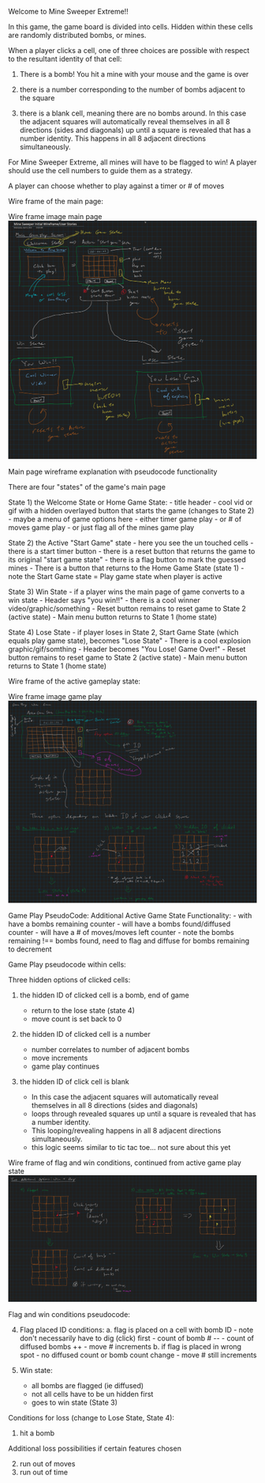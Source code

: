 Welcome to Mine Sweeper Extreme!!

In this game, the game board is divided into cells. Hidden within these cells are randomly distributed bombs, or mines. 

When a player clicks a cell, one of three choices are possible with respect to the resultant identity of that cell:

1) There is a bomb! You hit a mine with your mouse and the game is over

2) there is a number corresponding to the number of bombs adjacent to the square

3) there is a blank cell, meaning there are no bombs around. In this case the adjacent squares will automatically reveal themselves in all 8 directions (sides and diagonals) up until a square is revealed that has a number identity. This happens in all 8 adjacent directions simultaneously.

For Mine Sweeper Extreme, all mines will have to be flagged to win! A player should use the cell numbers to guide them as a strategy.

A player can choose whether to play against a timer or # of moves

Wire frame of the main page:

Wire frame image main page
![wireFrame_mainPage text](./images/wireframe_main1.png)

Main page wireframe explanation with pseudocode functionality

There are four "states" of the game's main page

State 1) the Welcome State or Home Game State:
    - title header
    - cool vid or gif with a hidden overlayed button that starts the game (changes to State 2)
    - maybe a menu of game options here
        - either timer game play 
        - or # of moves game play
        - or just flag all of the mines game play

State 2) the Active "Start Game" state
    - here you see the un touched cells
    - there is a start timer button
    - there is a reset button that returns the game to its original "start game state"
    - there is a flag button to mark the guessed mines
    - There is a button that returns to the Home Game State (state 1)
    - note the Start Game state = Play game state when player is active

State 3) Win State
    - if a player wins the main page of game converts to a win state
    - Header says "you win!!"
    - there is a cool winner video/graphic/something
    - Reset button remains to reset game to State 2 (active state)
    - Main menu button returns to State 1 (home state)

State 4) Lose State
    - if player loses in State 2, Start Game State (which equals play game state), becomes "Lose State"
    - There is a cool explosion graphic/gif/somthing
    - Header becomes "You Lose! Game Over!"
    - Reset button remains to reset game to State 2 (active state)
    - Main menu button returns to State 1 (home state)


Wire frame of the active gameplay state:

Wire frame image game play
![wireFrame_mainPage text](./images/wireframe_gameplay.png)

Game Play PseudoCode:
Additional Active Game State Functionality:
    - with have a bombs remaining counter
    - will have a bombs found/diffused counter
    - will have a # of moves/moves left counter
    - note the bombs remaining !== bombs found, need to flag and diffuse for bombs remaining to decrement

Game Play pseudocode within cells:

Three hidden options of clicked cells:

1) the hidden ID of clicked cell is a bomb, end of game
    - return to the lose state (state 4)
    - move count is set back to 0

2) the hidden ID of clicked cell is a number
    - number correlates to number of adjacent bombs
    - move increments
    - game play continues

3) the hidden ID of click cell is blank
    - In this case the adjacent squares will automatically reveal themselves in all 8 directions (sides and diagonals) 
    - loops through revealed squares up until a square is revealed that has a number identity. 
    - This looping/revealing happens in all 8 adjacent directions simultaneously.
    - this logic seems similar to tic tac toe... not sure about this yet


Wire frame of flag and win conditions, continued from active game play state
![wireFrame_flagAndWin text](./images/wireframe_flagAndWin.png)


Flag and win conditions pseudocode:

4) Flag placed ID conditions:
    a. flag is placed on a cell with bomb ID
        - note don't necessarily have to dig (click) first
        - count of bomb # --
        - count of diffused bombs ++
        - move # increments
    b. if flag is placed in wrong spot
        - no diffused count or bomb count change
        - move # still increments

5) Win state:
    - all bombs are flagged (ie diffused)
    - not all cells have to be un hidden first
    - goes to win state (State 3)


Conditions for loss (change to Lose State, State 4):

1) hit a bomb

Additional loss possibilities if certain features chosen

2) run out of moves
3) run out of time




